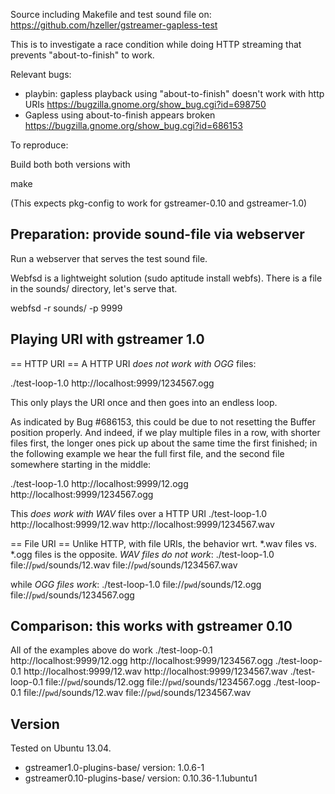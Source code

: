   Source including Makefile and test sound file on:
  https://github.com/hzeller/gstreamer-gapless-test

  This is to investigate a race condition while doing HTTP streaming that
  prevents "about-to-finish" to work.

  Relevant bugs:
   - playbin: gapless playback using "about-to-finish" doesn't work with http URIs
     https://bugzilla.gnome.org/show_bug.cgi?id=698750
   - Gapless using about-to-finish appears broken
     https://bugzilla.gnome.org/show_bug.cgi?id=686153

 To reproduce:

 Build both both versions with

 make

 (This expects pkg-config to work for gstreamer-0.10 and gstreamer-1.0)

Preparation: provide sound-file via webserver
---------------------------------------------

 Run a webserver that serves the test sound file.

 Webfsd is a lightweight solution (sudo aptitude install webfs). There
 is a file in the sounds/ directory, let's serve that.

 webfsd -r sounds/ -p 9999

Playing URI with gstreamer 1.0
------------------------------

== HTTP URI ==
A HTTP URI *does not work with OGG* files:

 ./test-loop-1.0 http://localhost:9999/1234567.ogg

 This only plays the URI once and then goes into an endless loop.

 As indicated by Bug #686153, this could be due to not resetting the
 Buffer position properly. And indeed, if we play multiple files in a row,
 with shorter files first, the longer ones pick up about the same time
 the first finished; in the following example we hear the full first file,
 and the second file somewhere starting in the middle:
 
  ./test-loop-1.0 http://localhost:9999/12.ogg http://localhost:9999/1234567.ogg

This *does work with WAV* files over a HTTP URI
  ./test-loop-1.0 http://localhost:9999/12.wav http://localhost:9999/1234567.wav

== File URI ==
Unlike HTTP, with file URIs, the behavior wrt. *.wav files vs. *.ogg files
is the opposite.
*WAV files do not work*:
  ./test-loop-1.0 file://`pwd`/sounds/12.wav file://`pwd`/sounds/1234567.wav

while *OGG files work*:
  ./test-loop-1.0 file://`pwd`/sounds/12.ogg file://`pwd`/sounds/1234567.ogg

Comparison: this works with gstreamer 0.10
------------------------------------------
 All of the examples above do work
 ./test-loop-0.1 http://localhost:9999/12.ogg http://localhost:9999/1234567.ogg
 ./test-loop-0.1 http://localhost:9999/12.wav http://localhost:9999/1234567.wav
 ./test-loop-0.1 file://`pwd`/sounds/12.ogg file://`pwd`/sounds/1234567.ogg
 ./test-loop-0.1 file://`pwd`/sounds/12.wav file://`pwd`/sounds/1234567.wav

Version
-------
Tested on Ubuntu 13.04.
   - gstreamer1.0-plugins-base/ version: 1.0.6-1
   - gstreamer0.10-plugins-base/ version: 0.10.36-1.1ubuntu1
